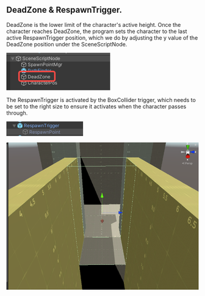 ## DeadZone & RespawnTrigger.

DeadZone is the lower limit of the character's active height. Once the character reaches DeadZone, the program sets the character to the last active RespawnTrigger position, which we do by adjusting the y value of the DeadZone position under the SceneScriptNode.

![](scene-deadzone&respawntrigger\deadzone.png)

The RespawnTrigger is activated by the BoxCollider trigger, which needs to be set to the right size to ensure it activates when the character passes through.

![](scene-deadzone&respawntrigger\respawntrigger.png)

![](scene-deadzone&respawntrigger\respawntrigger2.png)